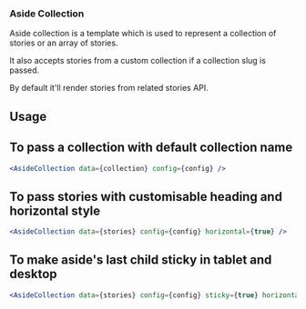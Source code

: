 ### Aside Collection

Aside collection is a template which is used to represent a collection of stories or an array of stories.

It also accepts stories from a custom collection if a collection slug is passed.

By default it'll render stories from related stories API.

## Usage

## To pass a collection with default collection name

```jsx
<AsideCollection data={collection} config={config} />
```

## To pass stories with customisable heading and horizontal style

```jsx
<AsideCollection data={stories} config={config} horizontal={true} />
```

## To make aside's last child sticky in tablet and desktop

```jsx
<AsideCollection data={stories} config={config} sticky={true} horizontal={false} />
```
